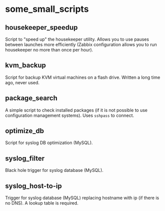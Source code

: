 # some_small_scripts  

## housekeeper_speedup
Script to "speed up" the housekeeper utility. Allows you to use pauses between launches more efficiently (Zabbix configuration allows you to run housekeeper no more than once per hour).  

## kvm_backup
Script for backup KVM virtual machines on a flash drive. Written a long time ago, never used.  

## package_search
A simple script to check installed packages (if it is not possible to use configuration management systems). Uses `sshpass` to connect.  

## optimize_db  
Script for syslog DB optimization (MySQL).

## syslog_filter
Black hole trigger for syslog database (MySQL).  

## syslog_host-to-ip
Trigger for syslog database (MySQL) replacing hostname with ip (if there is no DNS). A lookup table is required.

